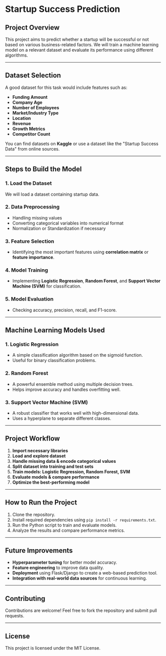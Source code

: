 # **Startup Success Prediction**

## **Project Overview**
This project aims to predict whether a startup will be successful or not based on various business-related factors. We will train a machine learning model on a relevant dataset and evaluate its performance using different algorithms.

---

## **Dataset Selection**
A good dataset for this task would include features such as:
- **Funding Amount**  
- **Company Age**  
- **Number of Employees**  
- **Market/Industry Type**  
- **Location**  
- **Revenue**  
- **Growth Metrics**  
- **Competitor Count**  

You can find datasets on **Kaggle** or use a dataset like the "Startup Success Data" from online sources.

---

## **Steps to Build the Model**

### **1. Load the Dataset**
We will load a dataset containing startup data.

### **2. Data Preprocessing**
- Handling missing values  
- Converting categorical variables into numerical format  
- Normalization or Standardization if necessary  

### **3. Feature Selection**
- Identifying the most important features using **correlation matrix** or **feature importance**.

### **4. Model Training**
- Implementing **Logistic Regression**, **Random Forest**, and **Support Vector Machine (SVM)** for classification.

### **5. Model Evaluation**
- Checking accuracy, precision, recall, and F1-score.

---

## **Machine Learning Models Used**

### **1. Logistic Regression**  
- A simple classification algorithm based on the sigmoid function.
- Useful for binary classification problems.

### **2. Random Forest**  
- A powerful ensemble method using multiple decision trees.
- Helps improve accuracy and handles overfitting well.

### **3. Support Vector Machine (SVM)**  
- A robust classifier that works well with high-dimensional data.
- Uses a hyperplane to separate different classes.

---

## **Project Workflow**
1. **Import necessary libraries**  
2. **Load and explore dataset**  
3. **Handle missing data & encode categorical values**  
4. **Split dataset into training and test sets**  
5. **Train models: Logistic Regression, Random Forest, SVM**  
6. **Evaluate models & compare performance**  
7. **Optimize the best-performing model**  

---

## **How to Run the Project**
1. Clone the repository.
2. Install required dependencies using `pip install -r requirements.txt`.
3. Run the Python script to train and evaluate models.
4. Analyze the results and compare performance metrics.

---

## **Future Improvements**
- **Hyperparameter tuning** for better model accuracy.
- **Feature engineering** to improve data quality.
- **Deployment** using Flask/Django to create a web-based prediction tool.
- **Integration with real-world data sources** for continuous learning.

---

## **Contributing**
Contributions are welcome! Feel free to fork the repository and submit pull requests.

---

## **License**
This project is licensed under the MIT License.


